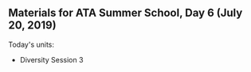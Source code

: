 ## Materials for ATA Summer School, Day 6 (July 20, 2019)
  
Today's units:

* Diversity Session 3


